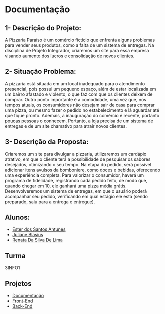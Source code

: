 # Documentação

## 1- Descrição do Projeto:
  A Pizzaria Paraíso é um comércio fictício que enfrenta alguns problemas para vender seus produtos, como a falta de um sistema de entregas. Na disciplina de Projeto Integrador, criaremos um site para essa empresa visando aumento dos lucros e consolidação de novos clientes.

## 2- Situação Problema:
  A pizzaria está situada em um local inadequado para o atendimento presencial, pois possui um pequeno espaço, além de estar localizada em um bairro afastado e violento, o que faz com que os clientes deixem de comprar. Outro ponto importante é a comodidade, uma vez que, nos tempos atuais, os consumidores não desejam sair de casa para comprar uma pizza, ou mesmo fazer o pedido no estabelecimento e lá aguardar até que fique pronto. Ademais, a inauguração do comércio é recente, portanto poucas pessoas o conhecem. Portanto, a loja precisa de um sistema de entregas e de um site chamativo para atrair novos clientes.

## 3- Descrição da Proposta:
  Criaremos um site para divulgar a pizzaria, utilizaremos um cardápio atrativo, em que o cliente terá a possibilidade de pesquisar os sabores desejados, otimizando o seu tempo. Na etapa do pedido, será possível adicionar itens avulsos da bomboniere, como doces e bebidas, oferecendo uma experiência completa. Para valorizar o consumidor, haverá um programa de fidelidade, registrando cada pedido feito, de modo que, quando chegar em 10, ele ganhará uma pizza média grátis. Desenvolveremos um sistema de entregas, em que o usuário poderá acompanhar seu pedido, verificando em qual estágio ele está (sendo preparado, saiu para a entrega e entregue).

## Alunos:
  - [Ester dos Santos Antunes](https://github.com/antuneseds?tab=repositories)
  - [Juliane Blasius](https://github.com/julianeblasius)
  - [Renata Da Silva De Lima](https://github.com/ReehLimas)

## Turma
  3INFO1

## Projetos
- [Documentação](https://github.com/projeto-Integrador-Pizzaria/Documentacao.git)
- [Front-End](https://github.com/projeto-Integrador-Pizzaria/Frontend.git)
- [Back-End](https://github.com/projeto-Integrador-Pizzaria/Backend.git)

